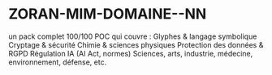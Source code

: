 # ZORAN-MIM-DOMAINE--NN
un pack complet 100/100 POC qui couvre :  Glyphes &amp; langage symbolique  Cryptage &amp; sécurité  Chimie &amp; sciences physiques  Protection des données &amp; RGPD  Régulation IA (AI Act, normes)  Sciences, arts, industrie, médecine, environnement, défense, etc.
